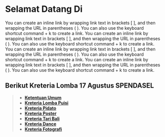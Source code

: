 # Selamat Datang Di 
You can create an inline link by wrapping link text in brackets [ ], and then wrapping the URL in parentheses ( ). You can also use the keyboard shortcut command + k to create a link.
You can create an inline link by wrapping link text in brackets [ ], and then wrapping the URL in parentheses ( ). You can also use the keyboard shortcut command + k to create a link.
You can create an inline link by wrapping link text in brackets [ ], and then wrapping the URL in parentheses ( ). You can also use the keyboard shortcut command + k to create a link.
You can create an inline link by wrapping link text in brackets [ ], and then wrapping the URL in parentheses ( ). You can also use the keyboard shortcut command + k to create a link.


## Berikut Kreteria Lomba 17 Agustus SPENDASEL

> - __[Ketentuan Umum](https://pages.github.com/)__
> - __[Kreteria Lomba Puisi](https://github.com/arta678/kreterialomba/blob/master/page/Puisi.md)__
> - __[Kreteria Pidato](https://pages.github.com/)__
> - __[Kreteria Poster](https://pages.github.com/)__
> - __[Kreteria Tari Bali](https://pages.github.com/)__
> - __[Kreteria Dance](https://pages.github.com/)__
> - __[Kreteria Fotografi](https://pages.github.com/)__

